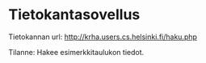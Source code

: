 Tietokantasovellus
==================
Tietokannan url: http://krha.users.cs.helsinki.fi/haku.php

Tilanne: Hakee esimerkkitaulukon tiedot.
